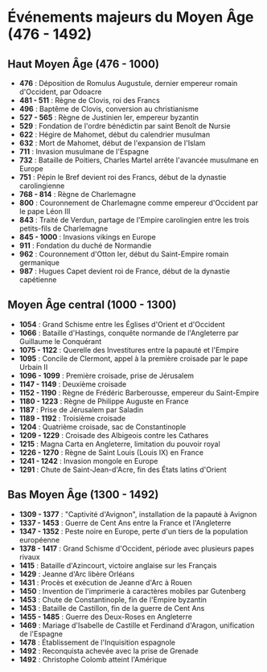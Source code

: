 # Événements majeurs du Moyen Âge (476 - 1492)

## Haut Moyen Âge (476 - 1000)
- **476** : Déposition de Romulus Augustule, dernier empereur romain d'Occident, par Odoacre
- **481 - 511** : Règne de Clovis, roi des Francs
- **496** : Baptême de Clovis, conversion au christianisme
- **527 - 565** : Règne de Justinien Ier, empereur byzantin
- **529** : Fondation de l'ordre bénédictin par saint Benoît de Nursie
- **622** : Hégire de Mahomet, début du calendrier musulman
- **632** : Mort de Mahomet, début de l'expansion de l'Islam
- **711** : Invasion musulmane de l'Espagne
- **732** : Bataille de Poitiers, Charles Martel arrête l'avancée musulmane en Europe
- **751** : Pépin le Bref devient roi des Francs, début de la dynastie carolingienne
- **768 - 814** : Règne de Charlemagne
- **800** : Couronnement de Charlemagne comme empereur d'Occident par le pape Léon III
- **843** : Traité de Verdun, partage de l'Empire carolingien entre les trois petits-fils de Charlemagne
- **845 - 1000** : Invasions vikings en Europe
- **911** : Fondation du duché de Normandie
- **962** : Couronnement d'Otton Ier, début du Saint-Empire romain germanique
- **987** : Hugues Capet devient roi de France, début de la dynastie capétienne

## Moyen Âge central (1000 - 1300)
- **1054** : Grand Schisme entre les Églises d'Orient et d'Occident
- **1066** : Bataille d'Hastings, conquête normande de l'Angleterre par Guillaume le Conquérant
- **1075 - 1122** : Querelle des Investitures entre la papauté et l'Empire
- **1095** : Concile de Clermont, appel à la première croisade par le pape Urbain II
- **1096 - 1099** : Première croisade, prise de Jérusalem
- **1147 - 1149** : Deuxième croisade
- **1152 - 1190** : Règne de Frédéric Barberousse, empereur du Saint-Empire
- **1180 - 1223** : Règne de Philippe Auguste en France
- **1187** : Prise de Jérusalem par Saladin
- **1189 - 1192** : Troisième croisade
- **1204** : Quatrième croisade, sac de Constantinople
- **1209 - 1229** : Croisade des Albigeois contre les Cathares
- **1215** : Magna Carta en Angleterre, limitation du pouvoir royal
- **1226 - 1270** : Règne de Saint Louis (Louis IX) en France
- **1241 - 1242** : Invasion mongole en Europe
- **1291** : Chute de Saint-Jean-d'Acre, fin des États latins d'Orient

## Bas Moyen Âge (1300 - 1492)
- **1309 - 1377** : "Captivité d'Avignon", installation de la papauté à Avignon
- **1337 - 1453** : Guerre de Cent Ans entre la France et l'Angleterre
- **1347 - 1352** : Peste noire en Europe, perte d'un tiers de la population européenne
- **1378 - 1417** : Grand Schisme d'Occident, période avec plusieurs papes rivaux
- **1415** : Bataille d'Azincourt, victoire anglaise sur les Français
- **1429** : Jeanne d'Arc libère Orléans
- **1431** : Procès et exécution de Jeanne d'Arc à Rouen
- **1450** : Invention de l'imprimerie à caractères mobiles par Gutenberg
- **1453** : Chute de Constantinople, fin de l'Empire byzantin
- **1453** : Bataille de Castillon, fin de la guerre de Cent Ans
- **1455 - 1485** : Guerre des Deux-Roses en Angleterre
- **1469** : Mariage d'Isabelle de Castille et Ferdinand d'Aragon, unification de l'Espagne
- **1478** : Établissement de l'Inquisition espagnole
- **1492** : Reconquista achevée avec la prise de Grenade
- **1492** : Christophe Colomb atteint l'Amérique
